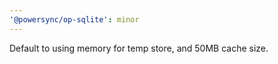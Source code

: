 ```yaml
---
'@powersync/op-sqlite': minor
---
```


Default to using memory for temp store, and 50MB cache size.
